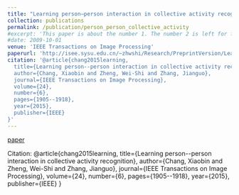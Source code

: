 ```yaml
---
title: "Learning person–person interaction in collective activity recognition"
collection: publications
permalink: /publication/person_person_collective_activity
#excerpt: 'This paper is about the number 1. The number 2 is left for future work.'
#date: 2009-10-01
venue: 'IEEE Transactions on Image Processing'
paperurl: 'http://isee.sysu.edu.cn/~zhwshi/Research/PreprintVersion/Learning%20Person-Person%20Interaction%20in%20Collective%20Activity%20Recognition.pdf'
citation: '@article{chang2015learning,
  title={Learning person--person interaction in collective activity recognition},
  author={Chang, Xiaobin and Zheng, Wei-Shi and Zhang, Jianguo},
  journal={IEEE Transactions on Image Processing},
  volume={24},
  number={6},
  pages={1905--1918},
  year={2015},
  publisher={IEEE}
}'
---
```

[paper](http://isee.sysu.edu.cn/~zhwshi/Research/PreprintVersion/Learning%20Person-Person%20Interaction%20in%20Collective%20Activity%20Recognition.pdf)

Citation: 
@article{chang2015learning,
  title={Learning person--person interaction in collective activity recognition},
  author={Chang, Xiaobin and Zheng, Wei-Shi and Zhang, Jianguo},
  journal={IEEE Transactions on Image Processing},
  volume={24},
  number={6},
  pages={1905--1918},
  year={2015},
  publisher={IEEE}
}
